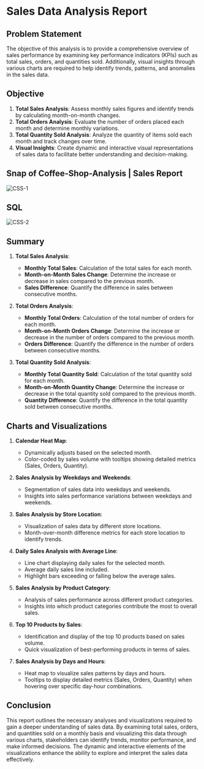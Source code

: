 # Sales Data Analysis Report

## Problem Statement
The objective of this analysis is to provide a comprehensive overview of sales performance by examining key performance indicators (KPIs) such as total sales, orders, and quantities sold. Additionally, visual insights through various charts are required to help identify trends, patterns, and anomalies in the sales data.

## Objective
1. **Total Sales Analysis**: Assess monthly sales figures and identify trends by calculating month-on-month changes.
2. **Total Orders Analysis**: Evaluate the number of orders placed each month and determine monthly variations.
3. **Total Quantity Sold Analysis**: Analyze the quantity of items sold each month and track changes over time.
4. **Visual Insights**: Create dynamic and interactive visual representations of sales data to facilitate better understanding and decision-making.

## Snap of Coffee-Shop-Analysis | Sales Report
![CSS-1](https://github.com/Sarvmbh74/Coffee-Shop-Sales-Analysis/assets/143739102/dd4e2b41-d460-413e-9c0b-63f7870f71a8)

## SQL
![CSS-2](https://github.com/Sarvmbh74/Coffee-Shop-Sales-Analysis/assets/143739102/55c19884-497b-429e-8147-2fc2a881e465)


## Summary
1. **Total Sales Analysis**:
   - **Monthly Total Sales**: Calculation of the total sales for each month.
   - **Month-on-Month Sales Change**: Determine the increase or decrease in sales compared to the previous month.
   - **Sales Difference**: Quantify the difference in sales between consecutive months.

2. **Total Orders Analysis**:
   - **Monthly Total Orders**: Calculation of the total number of orders for each month.
   - **Month-on-Month Orders Change**: Determine the increase or decrease in the number of orders compared to the previous month.
   - **Orders Difference**: Quantify the difference in the number of orders between consecutive months.

3. **Total Quantity Sold Analysis**:
   - **Monthly Total Quantity Sold**: Calculation of the total quantity sold for each month.
   - **Month-on-Month Quantity Change**: Determine the increase or decrease in the total quantity sold compared to the previous month.
   - **Quantity Difference**: Quantify the difference in the total quantity sold between consecutive months.

## Charts and Visualizations
1. **Calendar Heat Map**:
   - Dynamically adjusts based on the selected month.
   - Color-coded by sales volume with tooltips showing detailed metrics (Sales, Orders, Quantity).

2. **Sales Analysis by Weekdays and Weekends**:
   - Segmentation of sales data into weekdays and weekends.
   - Insights into sales performance variations between weekdays and weekends.

3. **Sales Analysis by Store Location**:
   - Visualization of sales data by different store locations.
   - Month-over-month difference metrics for each store location to identify trends.

4. **Daily Sales Analysis with Average Line**:
   - Line chart displaying daily sales for the selected month.
   - Average daily sales line included.
   - Highlight bars exceeding or falling below the average sales.

5. **Sales Analysis by Product Category**:
   - Analysis of sales performance across different product categories.
   - Insights into which product categories contribute the most to overall sales.

6. **Top 10 Products by Sales**:
   - Identification and display of the top 10 products based on sales volume.
   - Quick visualization of best-performing products in terms of sales.

7. **Sales Analysis by Days and Hours**:
   - Heat map to visualize sales patterns by days and hours.
   - Tooltips to display detailed metrics (Sales, Orders, Quantity) when hovering over specific day-hour combinations.

## Conclusion
This report outlines the necessary analyses and visualizations required to gain a deeper understanding of sales data. By examining total sales, orders, and quantities sold on a monthly basis and visualizing this data through various charts, stakeholders can identify trends, monitor performance, and make informed decisions. The dynamic and interactive elements of the visualizations enhance the ability to explore and interpret the sales data effectively.

